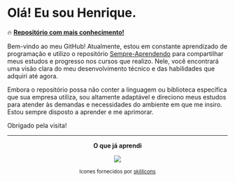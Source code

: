 # Olá! Eu sou Henrique.

🔥 [**Repositório com mais conhecimento!**](https://github.com/Henrincode/Sempre-Aprendendo/tree/main/Estudos/Cursos/web-moderno)

Bem-vindo ao meu GitHub! Atualmente, estou em constante aprendizado de programação e utilizo o repositório [Sempre-Aprendendo](https://github.com/Henrincode/Sempre-Aprendendo) para compartilhar meus estudos e progresso nos cursos que realizo. Nele, você encontrará uma visão clara do meu desenvolvimento técnico e das habilidades que adquiri até agora.

Embora o repositório possa não conter a linguagem ou biblioteca específica que sua empresa utiliza, sou altamente adaptável e direciono meus estudos para atender às demandas e necessidades do ambiente em que me insiro. Estou sempre disposto a aprender e me aprimorar.

Obrigado pela visita!

---

<div align="center">
  
  **O que já aprendi**
  
  <a href="https://github.com/Henrincode">
    <img src="https://skillicons.dev/icons?i=vscode,git,github,obsidian,js,nodejs,npm,postman&perline=8" />
  </a>
  
  <sup>Icones fornecidos por [skillicons](https://skillicons.dev)</sup>
</div>
